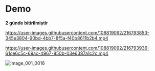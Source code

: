 # Demo

**2 günde bitirilmiştir**

https://user-images.githubusercontent.com/108819092/216793853-345e3804-90bd-4bb7-8f5a-f40b8611b2b4.mp4



https://user-images.githubusercontent.com/108819092/216793936-61ce6c5c-69ac-4967-850b-03e6387a1c2c.mp4

![image_001_0016](https://user-images.githubusercontent.com/108819092/216793982-89f65e76-538c-427d-b3a9-048689164f98.jpg)
